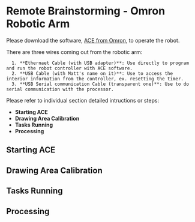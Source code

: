# Remote Brainstorming - Omron Robotic Arm

Please download the software, [ACE from Omron](https://automation.omron.com/en/us/forms/ace-robot-software-download-request-form), to operate the robot.

There are three wires coming out from the robotic arm:
```
  1. **Ethernaet Cable (with USB adapter)**: Use directly to program and run the robot controller with ACE software.
  2. **USB Cable (with Matt's name on it)**: Use to access the interior information from the controller, ex. resetting the timer.
  3. **USB Serial communication Cable (transparent one)**: Use to do serial communication with the processor.
```

Please refer to individual section detailed intructions or steps:
- **Starting ACE**
- **Drawing Area Calibration**
- **Tasks Running**
- **Processing**


## Starting ACE

## Drawing Area Calibration

## Tasks Running

## Processing
```

```

